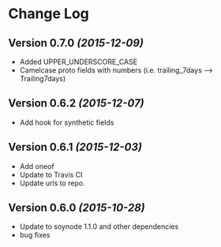 Change Log
==========

Version 0.7.0 *(2015-12-09)*
----------------------------

* Added UPPER_UNDERSCORE_CASE 
* Camelcase proto fields with numbers (i.e. trailing_7days --> Trailing7days)

Version 0.6.2 *(2015-12-07)*
----------------------------

* Add hook for synthetic fields

Version 0.6.1 *(2015-12-03)*
----------------------------

* Add oneof
* Update to Travis CI
* Update urls to repo.

Version 0.6.0 *(2015-10-28)*
----------------------------

* Update to soynode 1.1.0 and other dependencies
* bug fixes